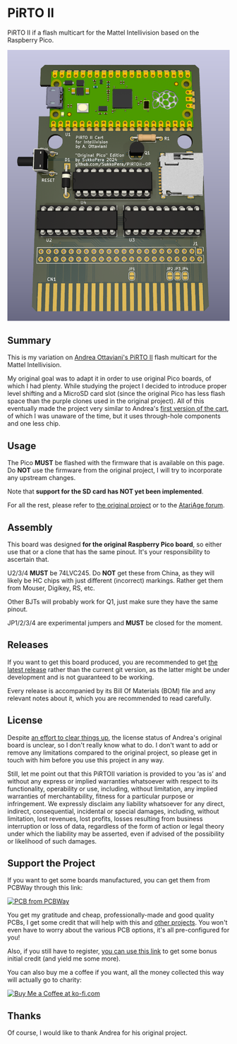 # PiRTO II
PiRTO II if a flash multicart for the Mattel Intellivision based on the Raspberry Pico.

![Board](https://raw.githubusercontent.com/SukkoPera/PiRTOII/master/img/render-top.png)

## Summary
This is my variation on [Andrea Ottaviani's PiRTO II](https://github.com/aotta/PiRTOII) flash multicart for the Mattel Intellivision.

My original goal was to adapt it in order to use original Pico boards, of which I had plenty. While studying the project I decided to introduce proper level shifting and a MicroSD card slot (since the original Pico has less flash space than the purple clones used in the original project). All of this eventually made the project very similar to Andrea's [first version of the cart](https://github.com/aotta/PiRTO), of which I was unaware of the time, but it uses through-hole components and one less chip.

## Usage
The Pico **MUST** be flashed with the firmware that is available on this page. Do **NOT** use the firmware from the original project, I will try to incorporate any upstream changes.

Note that **support for the SD card has NOT yet been implemented**.

For all the rest, please refer to [the original project](https://github.com/aotta/PiRTOII) or to the [AtariAge forum](https://forums.atariage.com/forum/125-intellivision-aquarius/).

## Assembly
This board was designed **for the original Raspberry Pico board**, so either use that or a clone that has the same pinout. It's your responsibility to ascertain that.

U2/3/4 **MUST** be 74LVC245. Do **NOT** get these from China, as they will likely be HC chips with just different (incorrect) markings. Rather get them from Mouser, Digikey, RS, etc.

Other BJTs will probably work for Q1, just make sure they have the same pinout.

JP1/2/3/4 are experimental jumpers and **MUST** be closed for the moment.

## Releases
If you want to get this board produced, you are recommended to get [the latest release](https://github.com/SukkoPera/PiRTOII/releases) rather than the current git version, as the latter might be under development and is not guaranteed to be working.

Every release is accompanied by its Bill Of Materials (BOM) file and any relevant notes about it, which you are recommended to read carefully.

## License
Despite [an effort to clear things up](https://github.com/aotta/PiRTOII/issues/2), the license status of Andrea's original board is unclear, so I don't really know what to do. I don't want to add or remove any limitations compared to the original project, so please get in touch with him before you use this project in any way.

Still, let me point out that this PiRTOII variation is provided to you ‘as is’ and without any express or implied warranties whatsoever with respect to its functionality, operability or use, including, without limitation, any implied warranties of merchantability, fitness for a particular purpose or infringement. We expressly disclaim any liability whatsoever for any direct, indirect, consequential, incidental or special damages, including, without limitation, lost revenues, lost profits, losses resulting from business interruption or loss of data, regardless of the form of action or legal theory under which the liability may be asserted, even if advised of the possibility or likelihood of such damages.

## Support the Project
If you want to get some boards manufactured, you can get them from PCBWay through this link:

[![PCB from PCBWay](https://www.pcbway.com/project/img/images/frompcbway.png)](https://www.pcbway.com/project/shareproject/PiRTOII_Flash_multicart_for_the_Mattel_Intellivision_Original_Pico_Version_95662f2b.html)

You get my gratitude and cheap, professionally-made and good quality PCBs, I get some credit that will help with this and [other projects](https://www.pcbway.com/project/member/?bmbno=72D33927-5EF6-42). You won't even have to worry about the various PCB options, it's all pre-configured for you!

Also, if you still have to register, [you can use this link](https://pcbway.com/g/Nz7XZs) to get some bonus initial credit (and yield me some more).

You can also buy me a coffee if you want, all the money collected this way will actually go to charity:

<a href='https://ko-fi.com/L3L0U18L' target='_blank'><img height='36' style='border:0px;height:36px;' src='https://az743702.vo.msecnd.net/cdn/kofi2.png?v=2' border='0' alt='Buy Me a Coffee at ko-fi.com' /></a>


## Thanks
Of course, I would like to thank Andrea for his original project.
